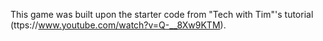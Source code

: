 This game was built upon the starter code from "Tech with Tim"'s tutorial (ttps://www.youtube.com/watch?v=Q-__8Xw9KTM).
